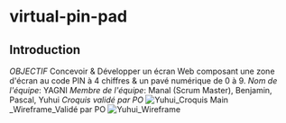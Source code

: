 # virtual-pin-pad
## Introduction
_OBJECTIF_
Concevoir & Développer un écran Web composant une zone d'écran au code PIN à 4 chiffres & un pavé numérique de 0 à 9.
_Nom de l'équipe_: YAGNI
_Membre de l'équipe_: Manal (Scrum Master), Benjamin, Pascal, Yuhui
_Croquis validé par PO_
![Yuhui_Croquis Main](https://user-images.githubusercontent.com/94376670/142019245-b89e7739-459d-4eaf-8fe3-ea3456fb222f.jpg)
_Wireframe_Validé par PO
![Yuhui_Wireframe](https://user-images.githubusercontent.com/94376670/142019424-ccc0b0a4-38a0-4aa1-ac6c-fd7d7bdd2787.png)
